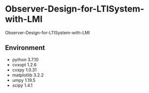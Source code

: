 # Observer-Design-for-LTISystem-with-LMI
Observer-Design-for-LTISystem-with-LMI


## Environment
- python                        3.7.10
- cvxopt                        1.2.6              
- cvxpy                         1.0.31  
- matplotlib                    3.2.2
- umpy                          1.19.5
- scipy                         1.4.1  
